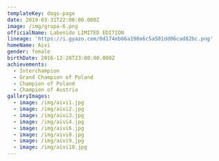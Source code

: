 ```yaml
---
templateKey: dogs-page
date: 2019-03-31T22:00:00.000Z
image: /img/grupa-6.png
officialName: Labenido LIMITED EDITION
lineage: 'https://i.gyazo.com/0d174eb66a190a6c5a501dd06cad82bc.png'
homeName: Aivi
gender: female
birthDate: 2016-12-28T23:00:00.000Z
achievements:
  - Interchampion
  - Grand Champion of Poland
  - Champion of Poland
  - Champion of Austria
galleryImages:
  - image: /img/aivi1.jpg
  - image: /img/aivi2.jpg
  - image: /img/aivi3.jpg
  - image: /img/aivi4.jpg
  - image: /img/aivi6.jpg
  - image: /img/aivi8.jpg
  - image: /img/aivi9.jpg
  - image: /img/aivi10.jpg
---
```


